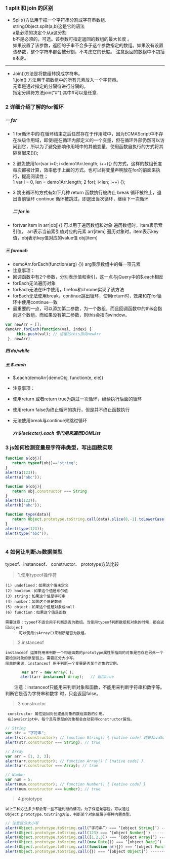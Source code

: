 ### 1 split 和 join 的区别
   * Split()方法用于把一个字符串分割成字符串数组.   
     stringObject.split(a,b)这是它的语法  
     a是必须的决定个从a这分割  
     b不是必须的，可选。该参数可指定返回的数组的最大长度 。  
     如果设置了该参数，返回的子串不会多于这个参数指定的数组。如果没有设置该参数，整个字符串都会被分割，不考虑它的长度。
     注意返回的数组中不包括a本身。
--------------------- 
   * Join()方法是将数组转换成字符串。  
      1.join() 方法用于把数组中的所有元素放入一个字符串。  
      元素是通过指定的分隔符进行分隔的。  
      指定分隔符方法join("#");其中#可以是任意.  

### 2 详细介绍了解的for循环 
  ##### 一 for 
* 1 for循环中的i在循环结束之后任然存在于作用域中，因为ECMAScript中不存在块级作用域，即使i是在循环内部定义的一个变量，但在循环外部仍然可以访问到它，所以为了避免影响作用域中的其他变量，使用函数自执行的方式将其隔离起来()();
* 2 避免使用for(var i=0; i<demo1Arr.length; i++){} 的方式，这样的数组长度每次都被计算，效率低于上面的方式。也可以将变量声明放在for的前面来执行，提高阅读性；  
    1 var i = 0, len = demo1Arr.length;
    2 for(; i<len; i++) {};
* 3 跳出循环的方式有如下几种
    return 函数执行被终止
    break 循环被终止，退出当前循环
    continue 循环被跳过，即退出当次循环，继续下一次循环
    
  ##### 二 for in
*    for(var item in arr|obj){} 可以用于遍历数组和对象
    遍历数组时，item表示索引值， arr表示当前索引值对应的元素 arr[item]
    遍历对象时，item表示key值，obj表示key值对应的value值 obj[item]

  ##### 三 foreach 
* demoArr.forEach(function(arg) {}) arg表示数组中的每一项元素
* 注意事项：
* 回调函数中有2个参数，分别表示值和索引，这一点与jQuery中的$.each相反
* forEach无法遍历对象
* forEach无法在IE中使用，firefox和chrome实现了该方法
* forEach无法使用break，continue跳出循环，使用return时，效果和在for循环中使用continue一致
* 最重要的一点，可以添加第二参数，为一个数组，而且回调函数中的this会指向这个数组。而如果没有第二参数，则this会指向window。
  
```js
var newArr = [];
demoArr.forEach(function(val, index) {
     this.push(val); // 这里的this指向newArr
 }, newArr) 
```

  ##### 四 do/while

  ##### 五 $.each
 * $.each(demoArr|demoObj, function(e, ele))
 * 注意事项：
* 使用return 或者return true为跳过一次循环，继续执行后面的循环
* 使用return false为终止循环的执行，但是并不终止函数执行
* 无法使用break与continue来跳过循环

  ##### 六 $(selecter).each 专门用来遍历DOMList


### 3 js如何检测变量是字符串类型，写出函数实现

```js
function a(obj){
   return typeof(obj)=="string";
}
alert(a(123));
alert(a("abc"));

function b(obj){
   return obj.constructor === String
}
alert(b(123));
alert(b("abc"));

function type(data){
   return Object.prototype.toString.call(data).slice(8,-1).toLowerCase();
}
alert(type(123));
alert(type("abc"));
--------------------- 
```

### 4 如何让判断Js数据类型
typeof、instanceof、 constructor、 prototype方法比较
  > 1.使用typeof操作符

    (1) undefined：如果这个值未定义
    (2) boolean：如果这个值是布尔值
    (3) string：如果这个值是字符串
    (4) number：如果这个值是数值
    (5) object：如果这个值是对象或null
    (6) function：如果这个值是函数

    需要注意：typeof不适合用于判断是否为数组。当使用typeof判断数组和对象的时候，都会返回object
          可以使用isArray()来判断是否为数组。

  > 2.instanceof

    instanceof 运算符用来判断一个构造函数的prototype属性所指向的对象是否存在另外一个要检测对象的原型链上。需要区分大小写。
    简单的来说，instanceof 用于判断一个变量是否某个对象的实例。

```js
　　    var arr = new Array( );
　　　　alert(arr instanceof Array);   // 返回true
 ```
　　注意：instanceof只能用来判断对象和函数，不能用来判断字符串和数字等。判断它是否为字符串和数字     时，只会返回false。

   > 3.constructor

     constructor 属性返回对创建此对象的数组函数的引用。  
     在JavaScript中，每个具有原型的对象都会自动获得constructor属性。

```js
// String
var str = "字符串";
alert(str.constructor); // function String() { [native code] 这是JavaScript的底层内部代码实现，无法显示代码细节。　　}
alert(str.constructor === String); // true

// Array
var arr = [1, 2, 3];
alert(arr.constructor); // function Array() { [native code] }
alert(arr.constructor === Array); // true

// Number
var num = 5;
alert(num.constructor); // function Number() { [native code] }
alert(num.constructor === Number); // true
```

  > 4.prototype

    以上三种方法多少都会有一些不能判断的情况。为了保证兼容性，可以通过Object.prototype.toString方法，判断某个对象值属于哪种内置类型。

```js
// 注意区分大小写
alert(Object.prototype.toString.call(“字符串”) === ‘[object String]’) -------> true;
alert(Object.prototype.toString.call(123) === ‘[object Number]’) -------> true;
alert(Object.prototype.toString.call([1,2,3]) === ‘[object Array]’) -------> true;
alert(Object.prototype.toString.call(new Date()) === ‘[object Date]’) -------> true;
alert(Object.prototype.toString.call(function a(){}) === ‘[object Function]’) -------> true;
alert(Object.prototype.toString.call({}) === ‘[object Object]’) -------> true;

```